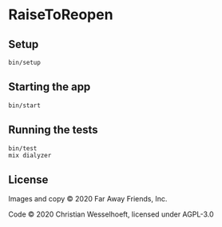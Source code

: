 # RaiseToReopen

## Setup

    bin/setup

## Starting the app

    bin/start

## Running the tests

    bin/test
    mix dialyzer

## License

Images and copy © 2020 Far Away Friends, Inc.

Code © 2020 Christian Wesselhoeft, licensed under AGPL-3.0
